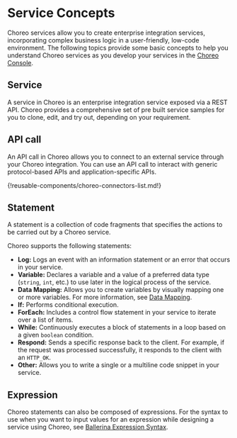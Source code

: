 # Service Concepts

Choreo services allow you to create enterprise integration services, incorporating complex business logic in a user-friendly, low-code environment. The following topics provide some basic concepts to help you understand Choreo services as you develop your services in the [Choreo Console](https://console.choreo.dev/login/).
 
## Service
A service in Choreo is an enterprise integration service exposed via a REST API. Choreo provides a comprehensive set of pre built service samples for you to clone, edit, and try out, depending on your requirement. 

## API call
An API call in Choreo allows you to connect to an external service through your Choreo integration. You can use an API call to interact with generic protocol-based APIs and application-specific APIs.

{!reusable-components/choreo-connectors-list.md!}

## Statement
A statement is a collection of code fragments that specifies the actions to be carried out by a Choreo service.

Choreo supports the following statements:

 - **Log:** Logs an event with an information statement or an error that occurs in your service.    
 - **Variable:** Declares a variable and a value of a preferred data type (`string`, `int`, etc.) to use later in the logical process of the service.
 - **Data Mapping:** Allows you to create variables by visually mapping one or more variables. For more information, see [Data Mapping](../references/data-mapping.md).
 - **If:** Performs conditional execution. 
 - **ForEach:** Includes a control flow statement in your service to iterate over a list of items.
 - **While:** Continuously executes a block of statements in a loop based on a given `boolean` condition. 
 - **Respond:** Sends a specific response back to the client. For example, if the request was processed successfully, it responds to the client with an `HTTP_OK`.
 - **Other:** Allows you to write a single or a multiline code snippet in your service.

## Expression

Choreo statements can also be composed of expressions. For the syntax to use when you want to input values for an expression while designing a service using Choreo, see [Ballerina Expression Syntax](../references/ballerina-expression-syntax.md).
